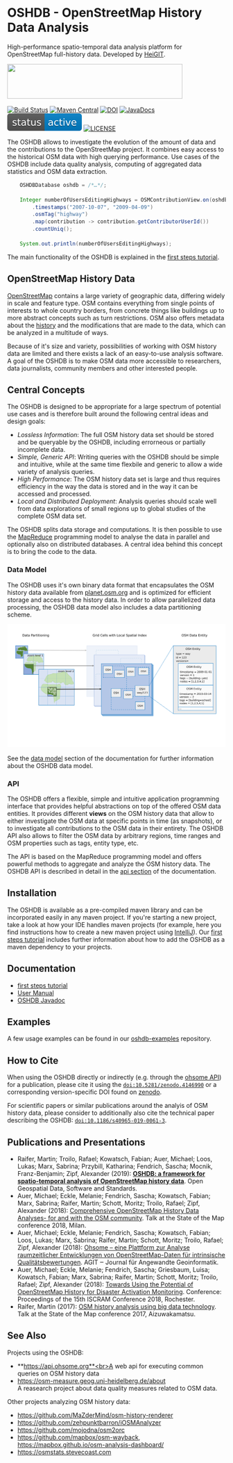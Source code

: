 OSHDB - OpenStreetMap History Data Analysis
===========================================

High-performance spatio-temporal data analysis platform for OpenStreetMap full-history data. Developed by [HeiGIT](https://heigit.org).

<img src="https://heigit.org/wp-content/uploads/2018/01/HeiGIT_Logo_cut-505x100@2x.png" height="80px" width="404px">

[![Build Status](https://jenkins.ohsome.org/buildStatus/icon?job=oshdb/master)](https://jenkins.ohsome.org/blue/organizations/jenkins/oshdb/activity/?branch=master)
[![Maven Central](https://maven-badges.herokuapp.com/maven-central/org.heigit.bigspatialdata/oshdb/badge.svg)](https://search.maven.org/artifact/org.heigit.bigspatialdata/oshdb)
[![DOI](https://zenodo.org/badge/DOI/10.5281/zenodo.4146990.svg)](https://doi.org/10.5281/zenodo.4146990)
[![JavaDocs](https://img.shields.io/badge/Java-docs-blue.svg)](https://docs.ohsome.org/java/oshdb)
[![status: active](https://github.com/GIScience/badges/raw/master/status/active.svg)](https://github.com/GIScience/badges#active)
[![LICENSE](https://img.shields.io/github/license/GIScience/oshdb)](COPYING)

The OSHDB allows to investigate the evolution of the amount of data and the contributions to the OpenStreetMap project. It combines easy access to the historical OSM data with high querying performance. Use cases of the OSHDB include data quality analysis, computing of aggregated data statistics and OSM data extraction.

```java
    OSHDBDatabase oshdb = /*…*/;

    Integer numberOfUsersEditingHighways = OSMContributionView.on(oshdb)
        .timestamps("2007-10-07", "2009-04-09")
        .osmTag("highway")
        .map(contribution -> contribution.getContributorUserId())
        .countUniq();
        
    System.out.println(numberOfUsersEditingHighways);
```

The main functionality of the OSHDB is explained in the [first steps tutorial](documentation/first-steps/README.md).

OpenStreetMap History Data
--------------------------

[OpenStreetMap](https://www.openstreetmap.org/) contains a large variety of geographic data, differing widely in scale and feature type. OSM contains everything from single points of interests to whole country borders, from concrete things like buildings up to more abstract concepts such as turn restrictions. OSM also offers metadata about the [history](https://wiki.openstreetmap.org/wiki/Planet.osm/full) and the modifications that are made to the data, which can be analyzed in a multitude of ways.

Because of it's size and variety, possibilities of working with OSM history data are limited and there exists a lack of an easy-to-use analysis software. A goal of the OSHDB is to make OSM data more accessible to researchers, data journalists, community members and other interested people.

Central Concepts
----------------

The OSHDB is designed to be appropriate for a large spectrum of potential use cases and is therefore built around the following central ideas and design goals:

* _Lossless Information_: The full OSM history data set should be stored and be queryable by the OSHDB, including errorneous or partially incomplete data.
* _Simple, Generic API_: Writing queries with the OSHDB should be simple and intuitive, while at the same time flexbile and generic to allow a wide variety of analysis queries.
* _High Performance_: The OSM history data set is large and thus requires efficiency in the way the data is stored and in the way it can be accessed and processed.
* _Local and Distributed Deployment_: Analysis queries should scale well from data explorations of small regions up to global studies of the complete OSM data set.

The OSHDB splits data storage and computations. It is then possible to use the [MapReduce](https://en.wikipedia.org/wiki/MapReduce) programming model to analyse the data in parallel and optionally also on distributed databases. A central idea behind this concept is to bring the code to the data.

### Data Model

The OSHDB uses it's own binary data format that encapsulates the OSM history data available from [planet.osm.org](https://planet.osm.org/) and is optimized for efficient storage and access to the history data. In order to allow parallelized data processing, the OSHDB data model also includes a data partitioning scheme.

[![schematic overview of the OSHDB data model](documentation/manual/data-model.svg)](documentation/manual/data-model.md)

See the [data model](documentation/manual/data-model.md) section of the documentation for further information about the OSHDB data model.

### API

The OSHDB offers a flexible, simple and intuitive application programming interface that provides helpful abstractions on top of the offered OSM data entities. It provides different **views** on the OSM history data that allow to either investigate the OSM data at specific points in time (as snapshots), or to investigate all contributions to the OSM data in their entirety. The OSHDB API also allows to filter the OSM data by arbitrary regions, time ranges and OSM properties such as tags, entity type, etc.

The API is based on the MapReduce programming model and offers powerful methods to aggregate and analyze the OSM history data. The OSHDB API is described in detail in the [api section](documentation/manual/api.md) of the documentation.

Installation
------------

The OSHDB is available as a pre-compiled maven library and can be incorporated easily in any maven project. If you're starting a new project, take a look at how your IDE handles maven projects (for example, here you find instructions how to create a new maven project using [IntelliJ](https://www.jetbrains.com/help/idea/maven-support.html#maven_create_project)). Our [first steps tutorial](https://github.com/GIScience/oshdb/tree/docu-update-cleanup/documentation/first-steps#2-add-maven-dependency) includes further information about how to add the OSHDB as a maven dependency to your projects.

Documentation
-------------

* [first steps tutorial](documentation/first-steps/README.md)
* [User Manual](documentation/manual/README.md)
* [OSHDB Javadoc](https://docs.ohsome.org/java/oshdb/0.6.0/aggregated/)

Examples
--------

A few usage examples can be found in our [oshdb-examples](https://gitlab.gistools.geog.uni-heidelberg.de/giscience/big-data/ohsome/oshdb-examples) repository.

How to Cite
-----------

When using the OSHDB directly or indirectly (e.g. through the [ohsome API](https://api.ohsome.org)) for a publication, please cite it using the [`doi:10.5281/zenodo.4146990`](https://doi.org/10.5281/zenodo.4146990) or a corresponding version-specific DOI found on [zenodo](https://zenodo.org/record/4146990).

For scientific papers or similar publications around the analyis of OSM history data, please consider to additionally also cite the technical paper describing the OSHDB: [`doi:10.1186/s40965-019-0061-3`](https://doi.org/10.1186/s40965-019-0061-3).

Publications and Presentations
------------------------------

* Raifer, Martin; Troilo, Rafael; Kowatsch, Fabian; Auer, Michael; Loos, Lukas; Marx, Sabrina; Przybill, Katharina; Fendrich, Sascha; Mocnik, Franz-Benjamin; Zipf, Alexander (2019): [**OSHDB: a framework for spatio-temporal analysis of OpenStreetMap history data**](https://doi.org/10.1186/s40965-019-0061-3). Open Geospatial Data, Software and Standards.
* Auer, Michael; Eckle, Melanie; Fendrich, Sascha; Kowatsch, Fabian; Marx, Sabrina; Raifer, Martin; Schott, Moritz; Troilo, Rafael; Zipf, Alexander (2018): [Comprehensive OpenStreetMap History Data Analyses- for and with the OSM community](https://2018.stateofthemap.org/2018/A33-Comprehensive_OpenStreetMap_History_Data_Analyses-_for_and_with_the_OSM_community/). Talk at the State of the Map conference 2018, Milan.
* Auer, Michael; Eckle, Melanie; Fendrich, Sascha; Kowatsch, Fabian; Loos, Lukas; Marx, Sabrina; Raifer, Martin; Schott, Moritz; Troilo, Rafael; Zipf, Alexander (2018): [Ohsome – eine Plattform zur Analyse raumzeitlicher Entwicklungen von OpenStreetMap-Daten für intrinsische Qualitätsbewertungen](https://gispoint.de/gisopen-paper/4514-ohsome-eine-plattform-zur-analyse-raumzeitlicherentwicklungen-von-openstreetmap-daten-fuer-intrinsische-qualitaetsbewertungen.html?IDjournalTitle=5). AGIT ‒ Journal für Angewandte Geoinformatik.
* Auer, Michael; Eckle, Melanie; Fendrich, Sascha; Griesbaum, Luisa; Kowatsch, Fabian; Marx, Sabrina; Raifer, Martin; Schott, Moritz; Troilo, Rafael; Zipf, Alexander (2018): [Towards Using the Potential of OpenStreetMap History for Disaster Activation Monitoring](https://www.researchgate.net/publication/325397280_Towards_Using_the_Potential_of_OpenStreetMap_History_for_Disaster_Activation_Monitoring). Conference: Proceedings of the 15th ISCRAM Conference 2018, Rochester.
* Raifer, Martin (2017): [OSM history analysis using big data technology](https://2017.stateofthemap.org/2017/osm-history-analysis-using-big-data-technology/). Talk at the State of the Map conference 2017, Aizuwakamatsu.

See Also
--------

Projects using the OSHDB:

* **https://api.ohsome.org**<br>A web api for executing common queries on OSM history data
* https://osm-measure.geog.uni-heidelberg.de/about<br>A reasearch project about data quality measures related to OSM data.

Other projects analyzing OSM history data:

* https://github.com/MaZderMind/osm-history-renderer
* https://github.com/zehpunktbarron/iOSMAnalyzer
* https://github.com/mojodna/osm2orc
* https://github.com/mapbox/osm-wayback, https://mapbox.github.io/osm-analysis-dashboard/
* https://osmstats.stevecoast.com


